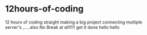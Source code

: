 # 12hours-of-coding
12 hours of coding straight making a big project connecting multiple server's ,.....also No Break at all!!!!!
get it done
hello
hello
